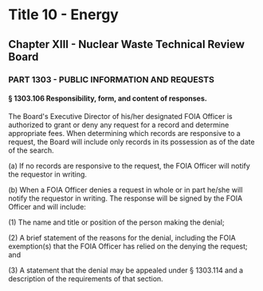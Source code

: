 
# Title 10 - Energy
## Chapter XIII - Nuclear Waste Technical Review Board
### PART 1303 - PUBLIC INFORMATION AND REQUESTS
#### § 1303.106 Responsibility, form, and content of responses.

The Board's Executive Director of his/her designated FOIA Officer is authorized to grant or deny any request for a record and determine appropriate fees. When determining which records are responsive to a request, the Board will include only records in its possession as of the date of the search.

(a) If no records are responsive to the request, the FOIA Officer will notify the requestor in writing.

(b) When a FOIA Officer denies a request in whole or in part he/she will notify the requestor in writing. The response will be signed by the FOIA Officer and will include:

(1) The name and title or position of the person making the denial;

(2) A brief statement of the reasons for the denial, including the FOIA exemption(s) that the FOIA Officer has relied on the denying the request; and

(3) A statement that the denial may be appealed under § 1303.114 and a description of the requirements of that section.
